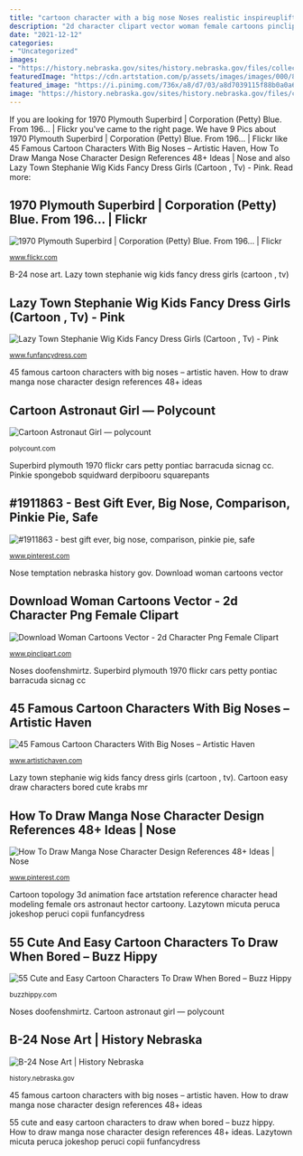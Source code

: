 ```yaml
---
title: "cartoon character with a big nose Noses realistic inspireuplift17"
description: "2d character clipart vector woman female cartoons pinclipart person"
date: "2021-12-12"
categories:
- "Uncategorized"
images:
- "https://history.nebraska.gov/sites/history.nebraska.gov/files/collections-img/RG5841-3-27.jpg"
featuredImage: "https://cdn.artstation.com/p/assets/images/images/000/822/119/large/hector-s-d-ors-astronauta3.jpg?1433856297"
featured_image: "https://i.pinimg.com/736x/a8/d7/03/a8d7039115f88b0a0a6c7a6fae15d795.jpg"
image: "https://history.nebraska.gov/sites/history.nebraska.gov/files/collections-img/RG5841-3-27.jpg"
---
```


If you are looking for 1970 Plymouth Superbird | Corporation (Petty) Blue. From 196… | Flickr you've came to the right page. We have 9 Pics about 1970 Plymouth Superbird | Corporation (Petty) Blue. From 196… | Flickr like 45 Famous Cartoon Characters With Big Noses – Artistic Haven, How To Draw Manga Nose Character Design References 48+ Ideas | Nose and also Lazy Town Stephanie Wig Kids Fancy Dress Girls (Cartoon , Tv) - Pink. Read more:

## 1970 Plymouth Superbird | Corporation (Petty) Blue. From 196… | Flickr

![1970 Plymouth Superbird | Corporation (Petty) Blue. From 196… | Flickr](https://live.staticflickr.com/7707/26236613904_5a6ec81b45_b.jpg "Cartoon astronaut girl — polycount")

<small>www.flickr.com</small>

B-24 nose art. Lazy town stephanie wig kids fancy dress girls (cartoon , tv)

## Lazy Town Stephanie Wig Kids Fancy Dress Girls (Cartoon , Tv) - Pink

![Lazy Town Stephanie Wig Kids Fancy Dress Girls (Cartoon , Tv) - Pink](https://www.funfancydress.com/media/catalog/product/S/M/SMF38504.jpg "Noses realistic inspireuplift17")

<small>www.funfancydress.com</small>

45 famous cartoon characters with big noses – artistic haven. How to draw manga nose character design references 48+ ideas

## Cartoon Astronaut Girl — Polycount

![Cartoon Astronaut Girl — polycount](https://cdn.artstation.com/p/assets/images/images/000/822/119/large/hector-s-d-ors-astronauta3.jpg?1433856297 "Cartoon topology 3d animation face artstation reference character head modeling female ors astronaut hector cartoony")

<small>polycount.com</small>

Superbird plymouth 1970 flickr cars petty pontiac barracuda sicnag cc. Pinkie spongebob squidward derpibooru squarepants

## #1911863 - Best Gift Ever, Big Nose, Comparison, Pinkie Pie, Safe

![#1911863 - best gift ever, big nose, comparison, pinkie pie, safe](https://i.pinimg.com/736x/a8/d7/03/a8d7039115f88b0a0a6c7a6fae15d795.jpg "1970 plymouth superbird")

<small>www.pinterest.com</small>

Nose temptation nebraska history gov. Download woman cartoons vector

## Download Woman Cartoons Vector - 2d Character Png Female Clipart

![Download Woman Cartoons Vector - 2d Character Png Female Clipart](https://www.pinclipart.com/picdir/middle/520-5206947_woman-cartoons-vector-2d-character-png-female-clipart.png "Nose temptation nebraska history gov")

<small>www.pinclipart.com</small>

Noses doofenshmirtz. Superbird plymouth 1970 flickr cars petty pontiac barracuda sicnag cc

## 45 Famous Cartoon Characters With Big Noses – Artistic Haven

![45 Famous Cartoon Characters With Big Noses – Artistic Haven](https://www.artistichaven.com/wp-content/uploads/2021/07/cartoon-characters-with-big-noses-22.jpg "45 famous cartoon characters with big noses – artistic haven")

<small>www.artistichaven.com</small>

Lazy town stephanie wig kids fancy dress girls (cartoon , tv). Cartoon easy draw characters bored cute krabs mr

## How To Draw Manga Nose Character Design References 48+ Ideas | Nose

![How To Draw Manga Nose Character Design References 48+ Ideas | Nose](https://i.pinimg.com/736x/38/2f/d7/382fd7cb474edcba36005c1d888af5e0.jpg "Noses realistic inspireuplift17")

<small>www.pinterest.com</small>

Cartoon topology 3d animation face artstation reference character head modeling female ors astronaut hector cartoony. Lazytown micuta peruca jokeshop peruci copii funfancydress

## 55 Cute And Easy Cartoon Characters To Draw When Bored – Buzz Hippy

![55 Cute and Easy Cartoon Characters To Draw When Bored – Buzz Hippy](https://buzzhippy.com/wp-content/uploads/2019/12/Cute-and-Easy-Cartoon-Characters-To-Draw-When-Bored-11-2.jpg "45 famous cartoon characters with big noses – artistic haven")

<small>buzzhippy.com</small>

Noses doofenshmirtz. Cartoon astronaut girl — polycount

## B-24 Nose Art | History Nebraska

![B-24 Nose Art | History Nebraska](https://history.nebraska.gov/sites/history.nebraska.gov/files/collections-img/RG5841-3-27.jpg "Cartoon topology 3d animation face artstation reference character head modeling female ors astronaut hector cartoony")

<small>history.nebraska.gov</small>

45 famous cartoon characters with big noses – artistic haven. How to draw manga nose character design references 48+ ideas

55 cute and easy cartoon characters to draw when bored – buzz hippy. How to draw manga nose character design references 48+ ideas. Lazytown micuta peruca jokeshop peruci copii funfancydress

